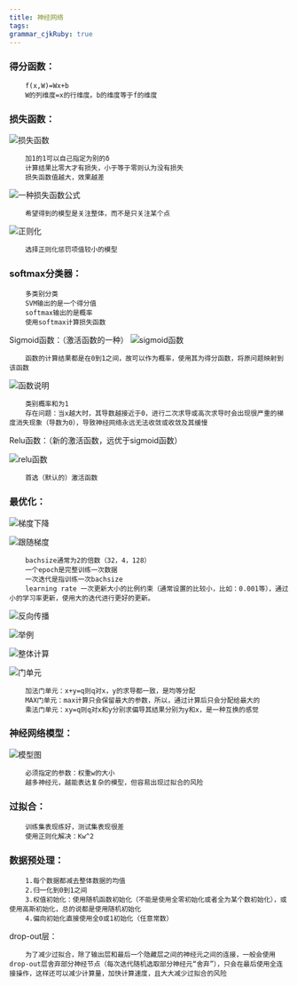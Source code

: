 ```yaml
---
title: 神经网络
tags: 
grammar_cjkRuby: true
---
```


### 得分函数：
	
		f(x,W)=Wx+b
		W的列维度=x的行维度。b的维度等于f的维度
		
### 损失函数：
![损失函数][1]

		加1的1可以自己指定为别的δ
		计算结果比零大才有损失，小于等于零则认为没有损失
		损失函数值越大，效果越差

![一种损失函数公式][2]

		希望得到的模型是关注整体，而不是只关注某个点

![正则化][3]

		选择正则化惩罚项值较小的模型
		
### softmax分类器：
		多类别分类
		SVM输出的是一个得分值
		softmax输出的是概率
		使用softmax计算损失函数
	
Sigmoid函数：（激活函数的一种）
![sigmoid函数][4]
	
		函数的计算结果都是在0到1之间，故可以作为概率，使用其为得分函数，将原问题映射到该函数
		
![函数说明][5]

		类别概率和为1
		存在问题：当x越大时，其导数越接近于0，进行二次求导或高次求导时会出现很严重的梯度消失现象（导数为0），导致神经网络永远无法收敛或收敛及其缓慢
		
Relu函数：（新的激活函数，远优于sigmoid函数）

![relu函数][6]

		首选（默认的）激活函数
		
### 最优化：

![梯度下降][7]

![跟随梯度][8]

		bachsize通常为2的倍数（32，4，128）
		一个epoch是完整训练一次数据
		一次迭代是指训练一次bachsize
		learning rate 一次更新大小的比例约束（通常设置的比较小，比如：0.001等），通过小的学习率更新，使用大的迭代进行更好的更新。

![反向传播][9]

![举例][10]

![整体计算][11]

![门单元][12]

		加法门单元：x+y=q则q对x，y的求导都一致，是均等分配
		MAX门单元：max计算只会保留最大的参数，所以，通过计算后只会分配给最大的
		乘法门单元：xy=q则q对x和y分别求偏导其结果分别为y和x，是一种互换的感觉
		
### 神经网络模型：
![模型图][13]

		必须指定的参数：权重w的大小
		越多神经元，越能表达复杂的模型，但容易出现过拟合的风险

### 过拟合：

		训练集表现练好，测试集表现很差
		使用正则化解决：Kw^2

### 数据预处理：

		1.每个数据都减去整体数据的均值
		2.归一化到0到1之间
		3.权值初始化：使用随机函数初始化（不能是使用全零初始化或者全为某个数初始化），或使用高斯初始化，总的说都是使用随机初始化
		4.偏向初始化直接使用全0或1初始化（任意常数）
drop-out层：

		为了减少过拟合，除了输出层和最后一个隐藏层之间的神经元之间的连接，一般会使用drop-out层舍弃部分神经节点（每次迭代随机选取部分神经元“舍弃”），只会在最后使用全连接操作，这样还可以减少计算量，加快计算速度，且大大减少过拟合的风险
		
		
  [1]: ./images/1514256569980.jpg
  [2]: ./images/1514257021040.jpg
  [3]: ./images/1514257222664.jpg
  [4]: ./images/1514257472932.jpg
  [5]: ./images/1514257564587.jpg
  [6]: ./images/1514273714083.jpg
  [7]: ./images/1514258821822.jpg
  [8]: ./images/1514258998575.jpg
  [9]: ./images/1514259582440.jpg
  [10]: ./images/1514259934186.jpg
  [11]: ./images/1514261058921.jpg
  [12]: ./images/1514261128772.jpg
  [13]: ./images/1514261508529.jpg
